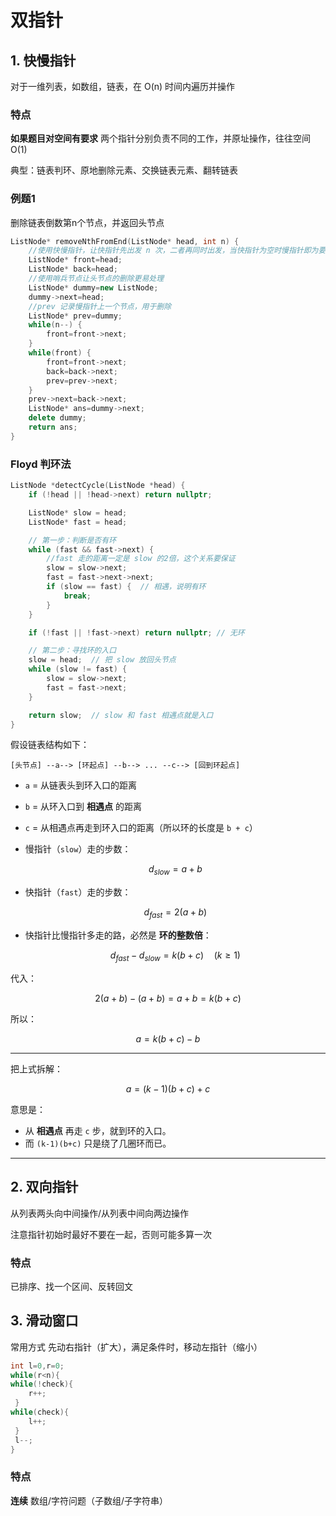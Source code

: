# 双指针
## 1. 快慢指针
对于一维列表，如数组，链表，在 O(n) 时间内遍历并操作
### 特点
**如果题目对空间有要求** 两个指针分别负责不同的工作，并原址操作，往往空间 O(1)

典型：链表判环、原地删除元素、交换链表元素、翻转链表
### 例题1
删除链表倒数第n个节点，并返回头节点
```cpp
ListNode* removeNthFromEnd(ListNode* head, int n) {
    //使用快慢指针，让快指针先出发 n 次，二者再同时出发，当快指针为空时慢指针即为要删除的节点
    ListNode* front=head;
    ListNode* back=head;
    //使用哨兵节点让头节点的删除更易处理
    ListNode* dummy=new ListNode;
    dummy->next=head;
    //prev 记录慢指针上一个节点，用于删除
    ListNode* prev=dummy;
    while(n--) {
        front=front->next;
    }
    while(front) {
        front=front->next;
        back=back->next;
        prev=prev->next;
    }
    prev->next=back->next;
    ListNode* ans=dummy->next;
    delete dummy;
    return ans;
}
```
### Floyd 判环法
```cpp
ListNode *detectCycle(ListNode *head) {
    if (!head || !head->next) return nullptr;

    ListNode* slow = head;
    ListNode* fast = head;

    // 第一步：判断是否有环
    while (fast && fast->next) {
        //fast 走的距离一定是 slow 的2倍，这个关系要保证
        slow = slow->next;
        fast = fast->next->next;
        if (slow == fast) {  // 相遇，说明有环
            break;
        }
    }

    if (!fast || !fast->next) return nullptr; // 无环

    // 第二步：寻找环的入口
    slow = head;  // 把 slow 放回头节点
    while (slow != fast) {
        slow = slow->next;
        fast = fast->next;
    }

    return slow;  // slow 和 fast 相遇点就是入口
}
```

假设链表结构如下：

```
[头节点] --a--> [环起点] --b--> ... --c--> [回到环起点]
```

* `a` = 从链表头到环入口的距离
* `b` = 从环入口到 **相遇点** 的距离
* `c` = 从相遇点再走到环入口的距离（所以环的长度是 `b + c`）


* 慢指针（`slow`）走的步数：

  $$
  d_{slow} = a + b
  $$
* 快指针（`fast`）走的步数：

  $$
  d_{fast} = 2(a + b)
  $$
* 快指针比慢指针多走的路，必然是 **环的整数倍**：

  $$
  d_{fast} - d_{slow} = k(b+c) \quad (k \ge 1)
  $$

代入：

$$
2(a+b) - (a+b) = a+b = k(b+c)
$$

所以：

$$
a = k(b+c) - b
$$

---

把上式拆解：

$$
a = (k-1)(b+c) + c
$$

意思是：

* 从 **相遇点** 再走 `c` 步，就到环的入口。
* 而 `(k-1)(b+c)` 只是绕了几圈环而已。

---



## 2. 双向指针
从列表两头向中间操作/从列表中间向两边操作

注意指针初始时最好不要在一起，否则可能多算一次
### 特点
已排序、找一个区间、反转回文
## 3. 滑动窗口
常用方式 先动右指针（扩大），满足条件时，移动左指针（缩小）
```cpp
int l=0,r=0;
while(r<n){
while(!check){
    r++;
 }
while(check){
    l++;
 }
 l--;
}
```
### 特点
**连续** 数组/字符问题（子数组/子字符串）